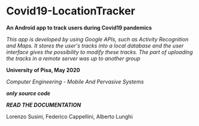 # Covid19-LocationTracker
 
**An Android app to track users during Covid19 pandemics**

_This app is developed by using Google APIs, such as Activity Recognition and Maps. It stores the user's tracks into a local database and the user interface gives the possibility to modify these tracks. The part of uploading the tracks in a remote server was up to another group_

**University of Pisa, May 2020**
 
 _Computer Engineering - Mobile And Pervasive Systems_
 
**_only source code_**

**_READ THE DOCUMENTATION_**

 
 Lorenzo Susini, Federico Cappellini, Alberto Lunghi

